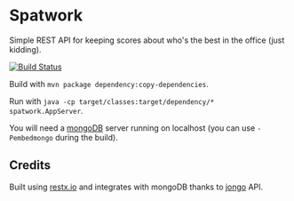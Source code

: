 Spatwork
=============

Simple REST API for keeping scores about who's the best in the office (just kidding).

[![Build Status](https://buildhive.cloudbees.com/job/almorelle/job/spatwork/badge/icon)](https://buildhive.cloudbees.com/job/almorelle/job/spatwork/)

Build with `mvn package dependency:copy-dependencies`.

Run with `java -cp target/classes:target/dependency/* spatwork.AppServer`.

You will need a [mongoDB](http://www.mongodb.org/) server running on localhost (you can use `-Pembedmongo` during the build).

## Credits

Built using [restx.io](http://restx.io) and integrates with mongoDB thanks to [jongo](http://jongo.org) API.
